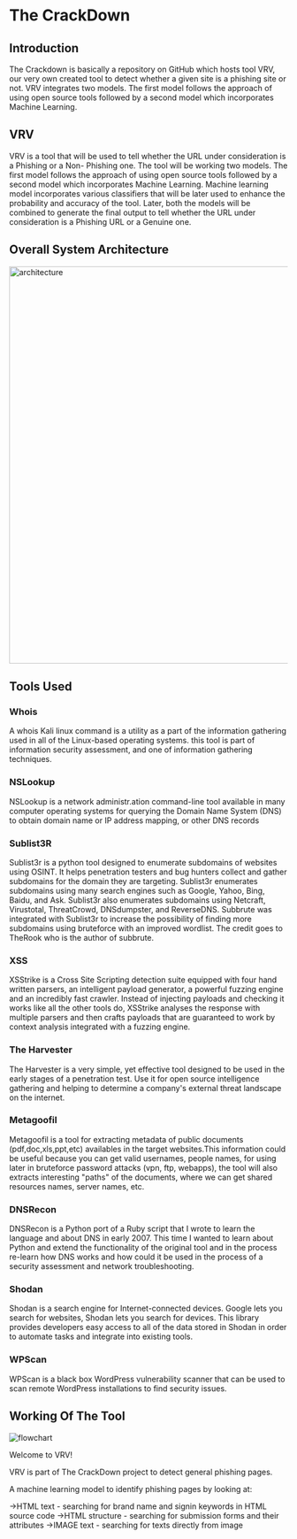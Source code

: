 # The CrackDown

## Introduction
The Crackdown is basically a repository on GitHub which hosts tool VRV, our very own created tool to detect whether a given site is a phishing site or not. VRV integrates two models. The first model follows the approach of using open source tools followed  by a second model which incorporates Machine Learning.

## VRV
VRV is a tool that will be used to tell whether the URL under consideration is a Phishing or a Non- Phishing one.
The tool will be working two models.
The first model follows the approach of using open source tools followed  by a second model which incorporates Machine Learning.
Machine learning model incorporates various classifiers that will be later used to enhance the probability and accuracy of the tool.
Later, both the models will be combined to generate the final output to tell whether the URL under consideration is a Phishing URL or a Genuine one.

## Overall System Architecture

<img width="718" alt="architecture" src="https://user-images.githubusercontent.com/54947999/66774467-3c66d280-eedf-11e9-9ca5-29e81361f7ab.png">

## Tools Used
### Whois
A whois Kali linux command is a utility as a part of the information gathering used in all of the Linux-based operating systems. this tool is part of information security assessment, and one of information gathering techniques.
### NSLookup
NSLookup is a network administr.ation command-line tool available in many computer operating systems for querying the Domain Name System (DNS) to obtain domain name or IP address mapping, or other DNS records
### Sublist3R
Sublist3r is a python tool designed to enumerate subdomains of websites using OSINT. It helps penetration testers and bug hunters collect and gather subdomains for the domain they are targeting. Sublist3r enumerates subdomains using many search engines such as Google, Yahoo, Bing, Baidu, and Ask. Sublist3r also enumerates subdomains using Netcraft, Virustotal, ThreatCrowd, DNSdumpster, and ReverseDNS.
Subbrute was integrated with Sublist3r to increase the possibility of finding more subdomains using bruteforce with an improved wordlist. The credit goes to TheRook who is the author of subbrute.
### XSS
XSStrike is a Cross Site Scripting detection suite equipped with four hand written parsers, an intelligent payload generator, a powerful fuzzing engine and an incredibly fast crawler.
Instead of injecting payloads and checking it works like all the other tools do, XSStrike analyses the response with multiple parsers and then crafts payloads that are guaranteed to work by context analysis integrated with a fuzzing engine.
### The Harvester
The Harvester is a very simple, yet effective tool designed to be used in the early
stages of a penetration test. Use it for open source intelligence gathering and
helping to determine a company's external threat landscape on the internet.
### Metagoofil
Metagoofil is a tool for extracting metadata of public documents (pdf,doc,xls,ppt,etc) availables in the target websites.This information could be useful because you can get valid usernames, people names, for using later in bruteforce password attacks (vpn, ftp, webapps), the tool will also extracts interesting "paths" of the documents, where we can get shared resources names, server names, etc.
### DNSRecon
DNSRecon is a Python port of a Ruby script that I wrote to learn the language and about DNS in early 2007. This time I wanted to learn about Python and extend the functionality of the original tool and in the process re-learn how DNS works and how could it be used in the process of a security assessment and network troubleshooting.
### Shodan
Shodan is a search engine for Internet-connected devices. Google lets you search for websites, Shodan lets you search for devices. This library provides developers easy access to all of the data stored in Shodan in order to automate tasks and integrate into existing tools.
### WPScan
WPScan is a black box WordPress vulnerability scanner that can be used to scan remote WordPress installations to find security issues.

## Working Of The Tool

![flowchart](https://user-images.githubusercontent.com/54947999/66774657-b5fec080-eedf-11e9-866d-b4dfbbfacf35.png)

Welcome to VRV!

VRV is part of The CrackDown project to detect general phishing pages.

A machine learning model to identify phishing pages by looking at:

->HTML text - searching for brand name and signin keywords in HTML source code
->HTML structure - searching for submission forms and their attributes
->IMAGE text - searching for texts directly from image
